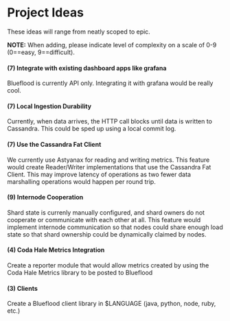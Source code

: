 # Project Ideas

These ideas will range from neatly scoped to epic.

__NOTE:__ When adding, please indicate level of complexity on a scale of 0-9 (0==easy, 9==difficult).

#### (7) Integrate with existing dashboard apps like grafana

Blueflood is currently API only. Integrating it with grafana would be really cool. 

#### (7) Local Ingestion Durability

Currently, when data arrives, the HTTP call blocks until data is written to Cassandra. This could be sped up using a local commit log.

#### (7) Use the Cassandra Fat Client

We currently use Astyanax for reading and writing metrics.
This feature would create Reader/Writer implementations that use the Cassandra Fat Client.
This may improve latency of operations as two fewer data marshalling operations would happen per round trip.

#### (9) Internode Cooperation

Shard state is currenly manually configured, and shard owners do not cooperate or communicate with each other at all.
This feature would implement internode communication so that nodes could share enough load state so that shard ownership could be dynamically claimed by nodes.

#### (4) Coda Hale Metrics Integration

Create a reporter module that would allow metrics created by using the Coda Hale Metrics library to be posted to Blueflood

#### (3) Clients

Create a Blueflood client library in $LANGUAGE (java, python, node, ruby, etc.)
